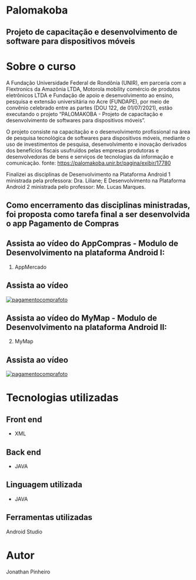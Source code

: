 # Palomakoba

## Projeto de capacitação e desenvolvimento de software para dispositivos móveis

# Sobre o curso
A Fundação Universidade Federal de Rondônia (UNIR), em parceria com a Flextronics da Amazônia LTDA, Motorola mobility comércio de produtos eletrônicos LTDA e Fundação de apoio e desenvolvimento ao ensino, pesquisa e extensão universitária no Acre (FUNDAPE), por meio de convênio celebrado entre as partes (DOU 122, de 01/07/2021), estão executando o projeto “PALOMAKOBA - Projeto de capacitação e desenvolvimento de softwares para dispositivos móveis”.

O projeto consiste na capacitação e o desenvolvimento profissional na área de pesquisa tecnológica de softwares para dispositivos móveis, mediante o uso de investimentos de pesquisa, desenvolvimento e inovação derivados dos benefícios fiscais usufruídos pelas empresas produtoras e desenvolvedoras de bens e serviços de tecnologias da informação e comunicação.
fonte: https://palomakoba.unir.br/pagina/exibir/17780


Finalizei as disciplinas de Desenvolvimento na Plataforma Android 1 ministrada pela professora: Dra. Liliane;
E Desenvolvimento na Plataforma Android 2 ministrada pelo professor: Me. Lucas Marques.

## Como encerramento das disciplinas ministradas, foi proposta como tarefa final a ser desenvolvida o app Pagamento de Compras

## Assista ao vídeo do AppCompras - Modulo de Desenvolvimento na plataforma Android I:

1) AppMercado
## Assista ao vídeo

[![pagamentocomprafoto](https://github.com/Jonathan2379/Resources/blob/main/fotoAppMercado.PNG)](https://www.youtube.com/watch?v=e2nM0fEMUgM)

## Assista ao vídeo do MyMap - Modulo de Desenvolvimento na plataforma Android II:

2) MyMap
## Assista ao vídeo

[![pagamentocomprafoto](https://github.com/Jonathan2379/Resources/blob/main/fotoMyMap.PNG)](https://www.youtube.com/watch?v=PQuV48fo1kc)


# Tecnologias utilizadas

## Front end
- XML

## Back end
- JAVA

## Linguagem utilizada
- JAVA

## Ferramentas utilizadas
Android Studio

# Autor
Jonathan Pinheiro

